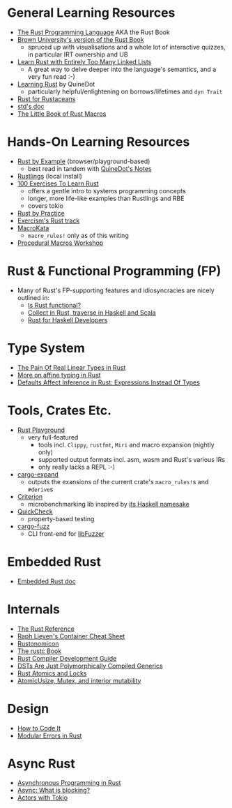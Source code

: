# General Learning Resources
* [The Rust Programming Language](https://doc.rust-lang.org/stable/book/) AKA the Rust Book
* [Brown University's version of the Rust Book](https://rust-book.cs.brown.edu)
  * spruced up with visualisations and a whole lot of interactive quizzes, in particular IRT ownership and UB
* [Learn Rust with Entirely Too Many Linked Lists](https://rust-unofficial.github.io/too-many-lists/index.html)
  * A great way to delve deeper into the language's semantics, and a very fun read :-)
* [Learning Rust](https://quinedot.github.io/rust-learning/) by QuineDot
  * particularly helpful/enlightening on borrows/lifetimes and `dyn Trait`
* [Rust for Rustaceans](https://rust-for-rustaceans.com)
* [std's doc](https://doc.rust-lang.org/stable/std/)
* [The Little Book of Rust Macros](https://veykril.github.io/tlborm/)

# Hands-On Learning Resources
* [Rust by Example](https://doc.rust-lang.org/stable/rust-by-example/) (browser/playground-based)
  * best read in tandem with [QuineDot's Notes](https://github.com/QuineDot/rbe-notes)
* [Rustlings](https://rustlings.cool) (local install)
* [100 Exercises To Learn Rust](https://rust-exercises.com/100-exercises/)
  * offers a gentle intro to systems programming concepts
  * longer, more life-like examples than Rustlings and RBE
  * covers tokio
* [Rust by Practice](https://practice.course.rs)
* [Exercism's Rust track](https://exercism.org/tracks/rust)
* [MacroKata](https://tfpk.github.io/macrokata/index.html)
  * `macro_rules!` only as of this writing
* [Procedural Macros Workshop](https://github.com/dtolnay/proc-macro-workshop)

# Rust & Functional Programming (FP)
* Many of Rust's FP-supporting features and idiosyncracies are nicely outlined in:
  * [Is Rust functional?](https://tech.fpcomplete.com/blog/2018/10/is-rust-functional/)
  * [Collect in Rust, traverse in Haskell and Scala](https://tech.fpcomplete.com/blog/collect-rust-traverse-haskell-scala/)
  * [Rust for Haskell Developers](https://serokell.io/blog/rust-for-haskellers)

# Type System
* [The Pain Of Real Linear Types in Rust](https://faultlore.com/blah/linear-rust/)
* [More on affine typing in Rust](https://without.boats/blog/ownership/)
* [Defaults Affect Inference in Rust: Expressions Instead Of Types](https://faultlore.com/blah/defaults-affect-inference/)

# Tools, Crates Etc.
* [Rust Playground](https://play.rust-lang.org/)
  * very full-featured
     * tools incl. `Clippy`, `rustfmt`, `Miri` and macro expansion (nightly only)
     * supported output formats incl. asm, wasm and Rust's various IRs
     * only really lacks a REPL :-)
* [cargo-expand](https://crates.io/crates/cargo-expand)
  * outputs the exansions of the current crate's `macro_rules!`s and `#derive`s
* [Criterion](https://crates.io/crates/criterion)
  * microbenchmarking lib inspired by [its Haskell namesake](https://hackage.haskell.org/package/criterion)
* [QuickCheck](https://crates.io/crates/quickcheck)
  * property-based testing
* [cargo-fuzz](https://crates.io/crates/cargo-fuzz)
  * CLI front-end for [libFuzzer](https://llvm.org/docs/LibFuzzer.html)
   
# Embedded Rust
* [Embedded Rust doc](https://docs.rust-embedded.org)

# Internals
* [The Rust Reference](https://doc.rust-lang.org/stable/reference/)
* [Raph Lieven's Container Cheat Sheet](https://docs.google.com/presentation/d/1q-c7UAyrUlM-eZyTo1pd8SZ0qwA_wYxmPZVOQkoDmH4/)
* [Rustonomicon](https://doc.rust-lang.org/stable/nomicon/)
* [The rustc Book](https://doc.rust-lang.org/rustc/index.html)
* [Rust Compiler Development Guide](https://rustc-dev-guide.rust-lang.org/getting-started.html)
* [DSTs Are Just Polymorphically Compiled Generics](https://faultlore.com/blah/dsts-are-polymorphic-generics/)
* [Rust Atomics and Locks](https://marabos.nl/atomics/)
* [AtomicUsize, Mutex, and interior mutability](https://leon.schuermann.io/blog/2024-08-07_rust-mutex-atomics-unsafecell_spooky-action-at-a-distance.html)

# Design
* [How to Code It](https://www.howtocodeit.com)
* [Modular Errors in Rust](https://sabrinajewson.org/blog/errors)

# Async Rust
* [Asynchronous Programming in Rust](https://rust-lang.github.io/async-book/)
* [Async: What is blocking?](https://ryhl.io/blog/async-what-is-blocking/)
* [Actors with Tokio](https://ryhl.io/blog/actors-with-tokio/)
